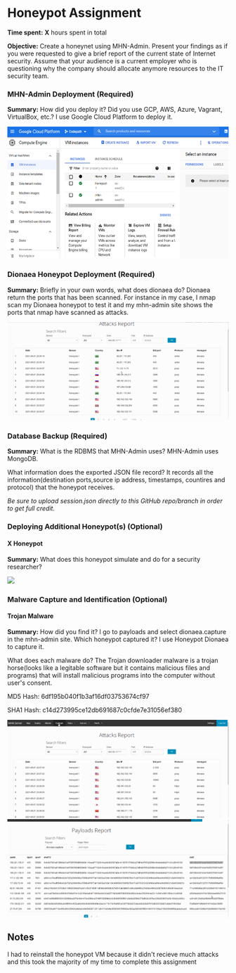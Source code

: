 # Honeypot Assignment

**Time spent:** **X** hours spent in total

**Objective:** Create a honeynet using MHN-Admin. Present your findings as if you were requested to give a brief report of the current state of Internet security. Assume that your audience is a current employer who is questioning why the company should allocate anymore resources to the IT security team.

### MHN-Admin Deployment (Required)

**Summary:** How did you deploy it? Did you use GCP, AWS, Azure, Vagrant, VirtualBox, etc.?
I use Google Cloud Platform to deploy it.

<img src="GCD.png" width="700" height="300"> 

### Dionaea Honeypot Deployment (Required)

**Summary:** Briefly in your own words, what does dionaea do?
Dionaea return the ports that has been scanned. For instance in my case, I nmap scan my Dionaea honeypot to test it and my mhn-admin site shows the ports that nmap have scanned as attacks.  

<img src="attacks.gif">

### Database Backup (Required) 

**Summary:**
 What is the RDBMS that MHN-Admin uses? MHN-Admin uses MongoDB.

 What information does the exported JSON file record? It records all the information(destination ports,source ip address, timestamps, countires and protocol) that the honeypot receives. 
 

*Be sure to upload session.json directly to this GitHub repo/branch in order to get full credit.*

### Deploying Additional Honeypot(s) (Optional)

#### X Honeypot

**Summary:** What does this honeypot simulate and do for a security researcher?

<img src="x-honeypot.gif">

### Malware Capture and Identification (Optional)

#### Trojan Malware

**Summary:** How did you find it? I go to payloads and select dionaea.capture in the mhn-admin site. Which honeypot captured it? 
I use Honeypot Dionaea to capture it.

What does each malware do?
The Trojan downloader malware is a trojan horse(looks like a legitable software but it contains malicious files and programs) that will install malicious programs into the computer without user's consent. 


MD5 Hash: 6df195b040f1b3af16df03753674cf97

SHA1 Hash: c14d273995ce12db691687c0cfde7e31056ef380

<img src="malware.gif">

<img src="malware2.gif">

## Notes

I had to reinstall the honeypot VM because it didn't recieve much attacks and this took the majority of my time to complete this assignment 
